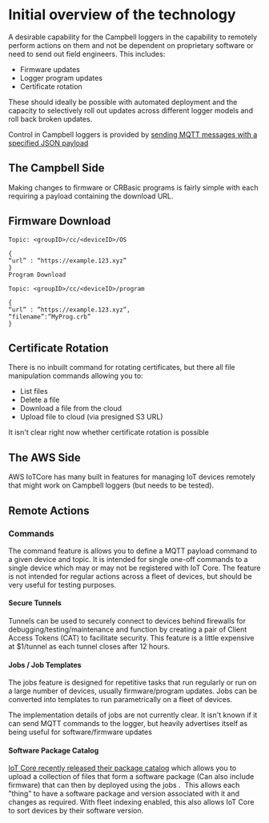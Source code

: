 # Initial overview of the technology

A desirable capability for the Campbell loggers in the capability to remotely perform actions on them and not be dependent on proprietary software or need to send out field engineers. This includes:

* Firmware updates
* Logger program updates
* Certificate rotation

These should ideally be possible with automated deployment and the capacity to selectively roll out updates across different logger models and roll back broken updates.

Control in Campbell loggers is provided by [sending MQTT messages with a specified JSON payload](https://help.campbellsci.com/CR300/Content/shared/Communication/mqtt/mqtt-command-control.htm)

## The Campbell Side

Making changes to firmware or CRBasic programs is fairly simple with each requiring a payload containing the download URL.

## Firmware Download

```
Topic: <groupID>/cc/<deviceID>/OS 

{
“url” : “https://example.123.xyz”
}
Program Download

Topic: <groupID>/cc/<deviceID>/program

{
“url” : ”https://example.123.xyz”,
“filename”:”MyProg.crb”
}
```

## Certificate Rotation

There is no inbuilt command for rotating certificates, but there all file manipulation commands allowing you to:

* List files
* Delete a file
* Download a file from the cloud
* Upload file to cloud (via presigned S3 URL)

It isn't clear right now whether certificate rotation is possible

## The AWS Side

AWS IoTCore has many built in features for managing IoT devices remotely that might work on Campbell loggers (but needs to be tested).

## Remote Actions
### Commands

The command feature is allows you to define a MQTT payload command to a given device and topic. It is intended for single one-off commands to a single device which may or may not be registered with IoT Core. The feature is not intended for regular actions across a fleet of devices, but should be very useful for testing purposes.

#### Secure Tunnels

Tunnels can be used to securely connect to devices behind firewalls for debugging/testing/maintenance and function by creating a pair of Client Access Tokens (CAT) to facilitate security. This feature is a little expensive at $1/tunnel as each tunnel closes after 12 hours.

#### Jobs / Job Templates

The jobs feature is designed for repetitive tasks that run regularly or run on a large number of devices, usually firmware/program updates. Jobs can be converted into templates to run parametrically on a fleet of devices.

The implementation details of jobs are not currently clear. It isn't known if it can send MQTT commands to the logger, but heavily advertises itself as being useful for software/firmware updates

#### Software Package Catalog

[IoT Core recently released their package catalog](https://docs.aws.amazon.com/iot/latest/developerguide/software-package-catalog.html) which allows you to upload a collection of files that form a software package (Can also include firmware) that can then by deployed using the jobs .  This allows each "thing" to have a software package and version associated with it and changes as required. With fleet indexing enabled, this also allows IoT Core to sort devices by their software version.